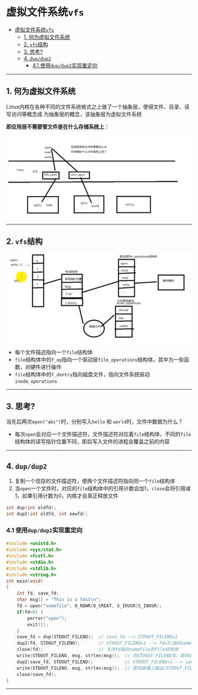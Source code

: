 # 虚拟文件系统`vfs`

- [虚拟文件系统`vfs`](#虚拟文件系统vfs)
  - [1. 何为虚拟文件系统](#1-何为虚拟文件系统)
  - [2. `vfs`结构](#2-vfs结构)
  - [3. 思考?](#3-思考)
  - [4. `dup/dup2`](#4-dupdup2)
    - [4.1 使用`dup/dup2`实现重定向](#41-使用dupdup2实现重定向)

---

## 1. 何为虚拟文件系统

Linux内核在各种不同的文件系统格式之上做了一个抽象层，使得文件、目录、读写访问等概念成
为抽象层的概念，该抽象层为虚拟文件系统  

**即应用层不需要管文件是在什么存储系统上**：

![vfs](images/2023-09-14-22-17-37.png)

---

## 2. `vfs`结构

![vfs](images/2023-09-14-22-29-14.png)

- 每个文件描述指向一个`file`结构体
- `file`结构体中的`f_op`指向一个驱动层`file_operations`结构体，其中为一些函数，对硬件进行操作
- `file`结构体中的`f_dentry`指向磁盘文件，指向文件系统驱动`inode_operations`

---

## 3. 思考?

当先后两次`open("abc")`时，分别写入`hello` 和 `world`时，文件中数据为什么？

* 每次`open`会对应一个文件描述符，文件描述符对应着`file`结构体，不同的`file`结构体的读写指针位置不同，即后写入文件的进程会覆盖之前的内容

---

## 4. `dup/dup2`

1. 复制一个现存的文件描述符，使两个文件描述符指向同一个`file`结构体
2. 当`open`一个文件时，对应的`file`结构体中的引用计数会加1，`close`会将引用减1，如果引用计数为0，内核才会真正释放文件

```c
int dup(int oldfd);
int dup2(int oldfd, int newfd);
```

### 4.1 使用`dup/dup2`实现重定向

```c
#include <unistd.h>
#include <sys/stat.h>
#include <fcntl.h>
#include <stdio.h>
#include <stdlib.h>
#include <string.h>
int main(void)
{
    int fd, save_fd;
    char msg[] = "This is a test\n";
    fd = open("somefile", O_RDWR|O_CREAT, S_IRUSR|S_IWUSR);
    if(fd<0) {
        perror("open");
        exit(1);
    }
    save_fd = dup(STDOUT_FILENO);  // save_fd --> STDOUT_FILENO=1 
    dup2(fd, STDOUT_FILENO);       // STDOUT_FILENO=1 --> fd=3(指向somefile文件的file结构体)
    close(fd);                     // 关闭fd指向somefile的file结构体
    write(STDOUT_FILENO, msg, strlen(msg));  // 向STDOUT_FILENO写，即向somefile里写
    dup2(save_fd, STDOUT_FILENO);            // STDOUT_FILENO=1 --> save_fd=3(此时指向STDOUT_FILENO)
    write(STDOUT_FILENO, msg, strlen(msg));  // 即向屏幕上输出(STDOUT_FILENO)
    close(save_fd);
}
```

---
